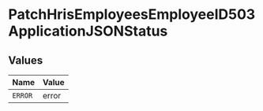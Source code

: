 # PatchHrisEmployeesEmployeeID503ApplicationJSONStatus


## Values

| Name    | Value   |
| ------- | ------- |
| `ERROR` | error   |